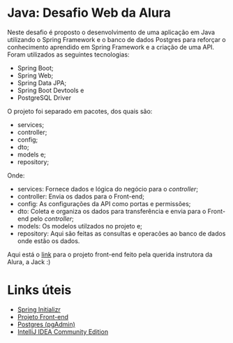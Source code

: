 # Java: Desafio Web da Alura

Neste desafio é proposto o desenvolvimento de uma aplicação em Java utilizando o Spring Framework e o banco de dados Postgres para reforçar o conhecimento aprendido em Spring Framework e a criação de uma API. Foram utilizados as seguintes tecnologias:

-  Spring Boot;
-  Spring Web;
-  Spring Data JPA;
-  Spring Boot Devtools e
-  PostgreSQL Driver

O projeto foi separado em pacotes, dos quais são:

-  services;
-  controller;
-  config;
-  dto;
-  models e;
-  repository;

Onde:

-  services: Fornece dados e lógica do negócio para o _controller_;
-  controller: Envia os dados para o Front-end;
-  config: As configurações da API como portas e permissões;
-  dto: Coleta e organiza os dados para transferência e envia para o Front-end pelo _controller_;
-  models: Os modelos utilzados no projeto e;
-  repository: Aqui são feitas as consultas e operacões ao banco de dados onde estão os dados.

Aqui está o [link](https://github.com/jacqueline-oliveira/3356-java-desafio-front) para o projeto front-end feito pela querida instrutora da Alura, a Jack :)

# Links úteis
-  [Spring Initializr](https://start.spring.io)
-  [Projeto Front-end](https://github.com/jacqueline-oliveira/3356-java-desafio-front)
-  [Postgres (pgAdmin)](https://www.pgadmin.org/download/)
-  [IntelliJ IDEA Community Edition](https://www.jetbrains.com/idea/download/)
